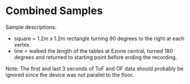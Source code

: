 # Combined Samples
Sample descriptions:
- square = 1.2m x 1.2m rectangle turning 90 degrees to the right at each vertex.
- line = walked the length of the tables at Ezone central, turned 180 degrees and returned to starting point before ending the recording.

Note: The first and last 3 seconds of ToF and OF data should probably be ignored since the device was not parallel to the floor.

